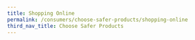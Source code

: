 ```yaml
---
title: Shopping Online
permalink: /consumers/choose-safer-products/shopping-online
third_nav_title: Choose Safer Products
---
```

